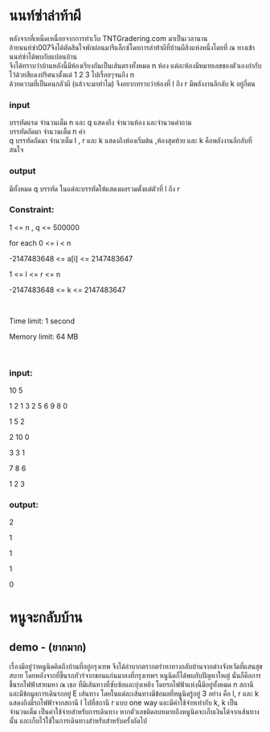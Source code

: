 # นนท์ซ่าล่าท้าผี
หลังจากที่เหน็ดเหนื่อยจากการทำเว็บ TNTGradering.com มาเป็นเวลานาน \
อ้ายนนท์ซ่า007จึงได้ตัดสินใจพักผ่อนมารีแล็กซ์โดยการล่าท้าผีที่บ้านผีสิงแห่งหนึ่งโดยที่ ณ ทางเข้า นนท์ซ่าได้พบกับแปลนบ้าน \
จึงได้ทราบว่าบ้านหลังนี้มีห้องเรียงกันเป็นเส้นตรงทั้งหมด n ห้อง แต่ละห้องมีหมายเลขของตัวเองกำกับไว้ด้วยสีแดงปริศนาตั้งแต่ 1 2 3 ไปเรื่อยๆจนถึง n \
ด้วยความที่เป็นคนกลัวผี (แล้วจะมาทำไม) จึงอยากทราบว่าห้องที่ l ถึง r มีพลังงานลึกลับ k อยู่กี่ตน 
### input
บรรทัดแรด จำนวนเต็ม n และ q แสดงถึง จำนวนห้อง และจำนวนคำถาม \
บรรทัดถัดมา จำนวนเต็ม n ค่า \
q บรรทัดถัดมา จำนวเต็ม l , r และ k แสดงถึงห้องเริ่มต้น ,ห้องสุดท้าย และ k คือพลังงานลึกลับที่สนใจ
### output
มีทั้งหมด q บรรทัด ในแต่ละบรรทัดให้แสดงผลรวมตั้งแต่ตัวที่ l ถึง r

### Constraint:

1 <= n , q <= 500000


for each 0 <= i < n


-2147483648 <= a[i] <= 2147483647

1 <= l <= r <= n

-2147483648 <= k <= 2147483647

<br>

Time limit: 1 second

Memory limit: 64 MB

<br>

### input:

10 5

1 2 1 3 2 5 6 9 8 0

1 5 2

2 10 0

3 3 1

7 8 6

1 2 3


### output:

2

1

1

1

0

# หนูจะกลับบ้าน 
## demo - (ยากมาก)
เรื่องมีอยู่ว่าหนูนิดคิดถึงบ้านที่อยู่กรุงเทพ จึงได้ลำบากตรากตรำหาทางกลับบ้านจากต่างจังหวัดที่แสนสุขสบาย โดยหลังจากที่ขึ้นรถทัวร์จากขอนแก่นมาลงที่กรุงเทพฯ หนูนิดก็ได้พบกับปัญหาใหญ่ นั่นก็คือการขึ้นรถไฟฟ้าสายมหา ณ เธอ ที่มีเส้นทางที่ซับซ้อและยุ่งเหยิง โดยรถไฟฟ้าแห่งนี้มีอยู่ทั้งหมด n สถานี และมีข้อมูลการเดินรถอยู่ E เส้นทาง โดยในแต่ละเส้นทางมีข้อมลที่หนูนิดรู้อยู่ 3 อย่าง คือ l, r และ k แสดงถึงมีรถไฟฟ้าจากสถานี l ไปที่สถานี r แบบ one way และมีค่าใช้จ่ายเท่ากับ k, k เป็นจำนวนเต็ม เป็นค่าใช้จ่ายสำหรับการเดินทาง หากตัวเลขติดลบหมายถึงหนูนิดจะเก็บเงินได้จากเส้นทางนั้น และเก็บไว้ใช้ในการเดินทางสำหรับสำหรับครั้งถัดไป
